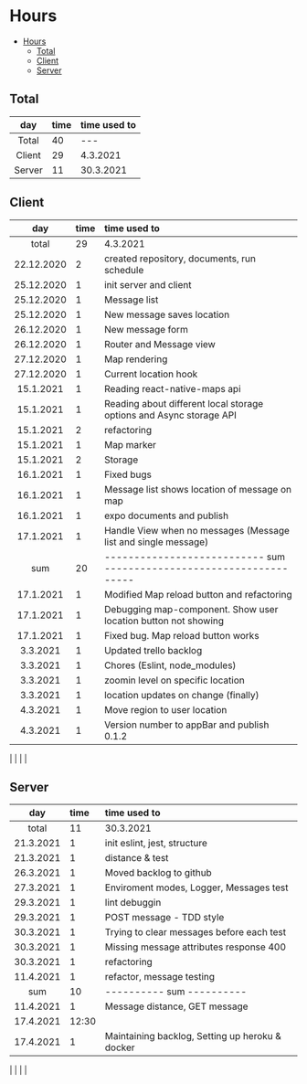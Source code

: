 # Hours
[//]: # (| | | | )
- [Hours](#hours)
  - [Total](#total)
  - [Client](#client)
  - [Server](#server)
## Total
|  day   | time | time used to |
| :----: | :--- | :----------- |
| Total  | 40   | ---          |
| Client | 29   | 4.3.2021     |
| Server | 11   | 30.3.2021    |

## Client
|    day     | time | time used to                                                         |
| :--------: | :--- | :------------------------------------------------------------------- |
|   total    | 29   | 4.3.2021                                                             |
| 22.12.2020 | 2    | created repository, documents, run schedule                          |
| 25.12.2020 | 1    | init server and client                                               |
| 25.12.2020 | 1    | Message list                                                         |
| 25.12.2020 | 1    | New message saves location                                           |
| 26.12.2020 | 1    | New message form                                                     |
| 26.12.2020 | 1    | Router and Message view                                              |
| 27.12.2020 | 1    | Map rendering                                                        |
| 27.12.2020 | 1    | Current location hook                                                |
| 15.1.2021  | 1    | Reading react-native-maps api                                        |
| 15.1.2021  | 1    | Reading about different local storage options and Async storage API  |
| 15.1.2021  | 2    | refactoring                                                          |
| 15.1.2021  | 1    | Map marker                                                           |
| 15.1.2021  | 2    | Storage                                                              |
| 16.1.2021  | 1    | Fixed bugs                                                           |
| 16.1.2021  | 1    | Message list shows location of message on map                        |
| 16.1.2021  | 1    | expo documents and publish                                           |
| 17.1.2021  | 1    | Handle View when no messages (Message list and single message)       |
|    sum     | 20   | --------------------------- sum ------------------------------------ |
| 17.1.2021  | 1    | Modified Map reload button and refactoring                           |
| 17.1.2021  | 1    | Debugging map-component. Show user location button not showing       |
| 17.1.2021  | 1    | Fixed bug. Map reload button works                                   |
|  3.3.2021  | 1    | Updated trello backlog                                               |
|  3.3.2021  | 1    | Chores (Eslint, node_modules)                                        |
|  3.3.2021  | 1    | zoomin level on specific location                                    |
|  3.3.2021  | 1    | location updates on change (finally)                                 |
|  4.3.2021  | 1    | Move region to user location                                         |
|  4.3.2021  | 1    | Version number to appBar and publish 0.1.2                           |

[//]: # (| | | | |)
| | | |
## Server
|    day    | time | time used to                              |
| :-------: | :--- | :---------------------------------------- |
|   total   | 11   | 30.3.2021                                 |
| 21.3.2021 | 1    | init eslint, jest, structure              |
| 21.3.2021 | 1    | distance & test                           |
| 26.3.2021 | 1    | Moved backlog to github                   |
| 27.3.2021 | 1    | Enviroment modes, Logger, Messages test   |
| 29.3.2021 | 1    | lint debuggin                             |
| 29.3.2021 | 1    | POST message - TDD style                  |
| 30.3.2021 | 1    | Trying to clear messages before each test |
| 30.3.2021 | 1    | Missing message attributes response 400   |
| 30.3.2021 | 1    | refactoring                               |
| 11.4.2021 | 1    | refactor, message testing                 |
|    sum    | 10   | ---------- sum ----------                 |
| 11.4.2021 | 1    | Message distance, GET message             |
| 17.4.2021 | 12:30 | |
| 17.4.2021 | 1 | Maintaining backlog, Setting up heroku & docker |


| | | |
